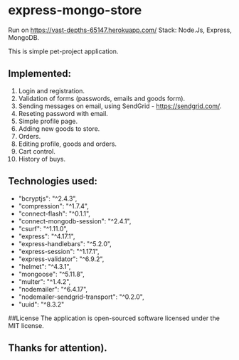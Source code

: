 # express-mongo-store
Run on 
https://vast-depths-65147.herokuapp.com/
Stack: Node.Js, Express, MongoDB.

This is simple pet-project application.

## Implemented:
1. Login and registration.
2. Validation of forms (passwords, emails and goods form).
3. Sending messages on email, using SendGrid - https://sendgrid.com/.
4. Reseting password with email.
5. Simple profile page.
6. Adding new goods to store.
7. Orders.
8. Editing profile, goods and orders.
9. Cart control.
10. History of buys.

## Technologies used:
+ "bcryptjs": "^2.4.3",
+ "compression": "^1.7.4",
+ "connect-flash": "^0.1.1",
+ "connect-mongodb-session": "^2.4.1",
+ "csurf": "^1.11.0",
+ "express": "^4.17.1",
+ "express-handlebars": "^5.2.0",
+ "express-session": "^1.17.1",
+ "express-validator": "^6.9.2",
+ "helmet": "^4.3.1",
+ "mongoose": "^5.11.8",
+ "multer": "^1.4.2",
+ "nodemailer": "^6.4.17",
+ "nodemailer-sendgrid-transport": "^0.2.0",
+ "uuid": "^8.3.2"

##License
    The application is open-sourced software licensed under the MIT license.

 ## Thanks for attention).
    
